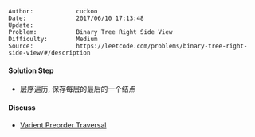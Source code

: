 
    Author:            cuckoo
    Date:              2017/06/10 17:13:48
    Update:            
    Problem:           Binary Tree Right Side View
    Difficulty:        Medium
    Source:            https://leetcode.com/problems/binary-tree-right-side-view/#/description

#### Solution Step
 - 层序遍历, 保存每层的最后的一个结点

#### Discuss
 - [Varient Preorder Traversal](https://discuss.leetcode.com/topic/11768/my-simple-accepted-solution-java)
